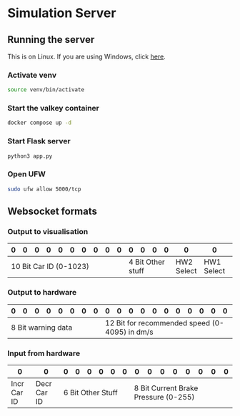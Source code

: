 # Simulation Server

## Running the server
This is on Linux. If you are using Windows, click [here](https://learn.microsoft.com/en-us/linux/install).

### Activate venv
```bash
source venv/bin/activate
```
### Start the valkey container
```bash
docker compose up -d
```

### Start Flask server
```bash
python3 app.py
```

### Open UFW
```bash
sudo ufw allow 5000/tcp
```


## Websocket formats

### Output to visualisation

<table>
    <thead>
        <tr>
            <th>0</th>
            <th>0</th>
            <th>0</th>
            <th>0</th>
            <th>0</th>
            <th>0</th>
            <th>0</th>
            <th>0</th>
            <th>0</th>
            <th>0</th>
            <th>0</th>
            <th>0</th>
            <th>0</th>
            <th>0</th>
            <th>0</th>
            <th>0</th>
            <th>0</th>
            <th>0</th>
            <th>0</th>
            <th>0</th>
            <th>0</th>
            <th>0</th>
            <th>0</th>
            <th>0</th>
            <th>0</th>
            <th>0</th>
            <th>0</th>
            <th>0</th>
            <th>0</th>
            <th>0</th>
            <th>0</th>
            <th>0</th>
        </tr>
    </thead>
    <tbody>
        <tr>
            <td colspan=10>10 Bit Car ID (0-1023)</td>
            <td colspan=4>4 Bit Other stuff</td>
            <td colspan=1>HW2 Select</td>
            <td colspan=1>HW1 Select</td>
            <td colspan=16>First 16 bits are for position, as an int (0-65535), meassured in dm</td>
        </tr>
    </tbody>
</table>

### Output to hardware
<table>
    <thead>
        <tr>
            <th>0</th>
            <th>0</th>
            <th>0</th>
            <th>0</th>
            <th>0</th>
            <th>0</th>
            <th>0</th>
            <th>0</th>
            <th>0</th>
            <th>0</th>
            <th>0</th>
            <th>0</th>
            <th>0</th>
            <th>0</th>
            <th>0</th>
            <th>0</th>
            <th>0</th>
            <th>0</th>
            <th>0</th>
            <th>0</th>
            <th>0</th>
            <th>0</th>
            <th>0</th>
            <th>0</th>
            <th>0</th>
            <th>0</th>
            <th>0</th>
            <th>0</th>
            <th>0</th>
            <th>0</th>
            <th>0</th>
            <th>0</th>
        </tr>
    </thead>
    <tbody>
        <tr>
            <td colspan=8>8 Bit warning data</td>
            <td colspan=12>12 Bit for recommended speed (0-4095) in dm/s</td>
            <td colspan=12>First 12 bits are for current speed, as an int (0-4095), measured in dm/s</td>
        </tr>
    </tbody>
</table>

### Input from hardware
<table>
    <thead>
        <tr>
            <th>0</th>
            <th>0</th>
            <th>0</th>
            <th>0</th>
            <th>0</th>
            <th>0</th>
            <th>0</th>
            <th>0</th>
            <th>0</th>
            <th>0</th>
            <th>0</th>
            <th>0</th>
            <th>0</th>
            <th>0</th>
            <th>0</th>
            <th>0</th>
        </tr>
    </thead>
    <tbody>
        <tr>
            <td colspan=1>Incr Car ID</td>
            <td colspan=1>Decr Car ID</td>
            <td colspan=6>6 Bit Other Stuff</td>
            <td colspan=8>8 Bit Current Brake Pressure (0-255)</td>
        </tr>
    </tbody>
</table>
